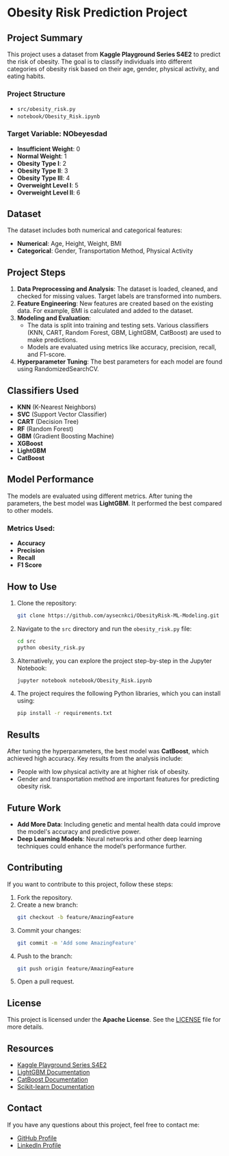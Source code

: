 # Obesity Risk Prediction Project

## Project Summary

This project uses a dataset from **Kaggle Playground Series S4E2** to predict the risk of obesity. The goal is to classify individuals into different categories of obesity risk based on their age, gender, physical activity, and eating habits.

### Project Structure

- `src/obesity_risk.py`
- `notebook/Obesity_Risk.ipynb`


### Target Variable: **NObeyesdad**
- **Insufficient Weight**: 0
- **Normal Weight**: 1
- **Obesity Type I**: 2
- **Obesity Type II**: 3
- **Obesity Type III**: 4
- **Overweight Level I**: 5
- **Overweight Level II**: 6

## Dataset

The dataset includes both numerical and categorical features:
- **Numerical**: Age, Height, Weight, BMI
- **Categorical**: Gender, Transportation Method, Physical Activity

## Project Steps

1. **Data Preprocessing and Analysis**: The dataset is loaded, cleaned, and checked for missing values. Target labels are transformed into numbers.
2. **Feature Engineering**: New features are created based on the existing data. For example, BMI is calculated and added to the dataset.
3. **Modeling and Evaluation**:
   - The data is split into training and testing sets. Various classifiers (KNN, CART, Random Forest, GBM, LightGBM, CatBoost) are used to make predictions.
   - Models are evaluated using metrics like accuracy, precision, recall, and F1-score.
4. **Hyperparameter Tuning**: The best parameters for each model are found using RandomizedSearchCV.

## Classifiers Used
- **KNN** (K-Nearest Neighbors)
- **SVC** (Support Vector Classifier)
- **CART** (Decision Tree)
- **RF** (Random Forest)
- **GBM** (Gradient Boosting Machine)
- **XGBoost**
- **LightGBM**
- **CatBoost**

## Model Performance

The models are evaluated using different metrics. After tuning the parameters, the best model was **LightGBM**. It performed the best compared to other models.

### Metrics Used:
- **Accuracy**
- **Precision**
- **Recall**
- **F1 Score**

## How to Use

1. Clone the repository:
   ```bash
   git clone https://github.com/aysecnkci/ObesityRisk-ML-Modeling.git


2. Navigate to the `src` directory and run the `obesity_risk.py` file:
   ```bash
   cd src
   python obesity_risk.py
   ```

3. Alternatively, you can explore the project step-by-step in the Jupyter Notebook:
   ```bash
   jupyter notebook notebook/Obesity_Risk.ipynb
   ```

4. The project requires the following Python libraries, which you can install using:
   ```bash
   pip install -r requirements.txt
   ```

## Results

After tuning the hyperparameters, the best model was **CatBoost**, which achieved high accuracy. Key results from the analysis include:

- People with low physical activity are at higher risk of obesity.
- Gender and transportation method are important features for predicting obesity risk.

## Future Work

- **Add More Data**: Including genetic and mental health data could improve the model's accuracy and predictive power.
- **Deep Learning Models**: Neural networks and other deep learning techniques could enhance the model’s performance further.

## Contributing

If you want to contribute to this project, follow these steps:

1. Fork the repository.
2. Create a new branch:
   ```bash
   git checkout -b feature/AmazingFeature
   ```
3. Commit your changes:
   ```bash
   git commit -m 'Add some AmazingFeature'
   ```
4. Push to the branch:
   ```bash
   git push origin feature/AmazingFeature
   ```
5. Open a pull request.

## License

This project is licensed under the **Apache License**. See the [LICENSE](./LICENSE) file for more details.

## Resources

- [Kaggle Playground Series S4E2](https://www.kaggle.com/competitions/playground-series-s4e2/)
- [LightGBM Documentation](https://lightgbm.readthedocs.io/)
- [CatBoost Documentation](https://catboost.ai/)
- [Scikit-learn Documentation](https://scikit-learn.org/)

## Contact

If you have any questions about this project, feel free to contact me: 

- [GitHub Profile](https://github.com/aysecnkci)
- [LinkedIn Profile](https://www.linkedin.com/in/aysearslancanakci)
```


